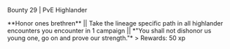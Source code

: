 Bounty 29 \| PvE Highlander

\*\*Honor ones brethren\*\* \|\| Take the lineage specific path in all
highlander encounters you encounter in 1 campaign \|\| \*\"You shall not
dishonor us young one, go on and prove our strength.\"\* \> Rewards: 50
xp
